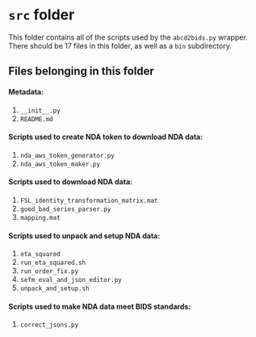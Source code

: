 # `src` folder

This folder contains all of the scripts used by the `abcd2bids.py` wrapper. There should be 17 files in this folder, as well as a `bin` subdirectory.

## Files belonging in this folder

#### Metadata:
1. `__init__.py`
1. `README.md`

#### Scripts used to create NDA token to download NDA data:
1. `nda_aws_token_generator.py`
1. `nda_aws_token_maker.py`

#### Scripts used to download NDA data:
1. `FSL_identity_transformation_matrix.mat`
1. `good_bad_series_parser.py`
1. `mapping.mat`

#### Scripts used to unpack and setup NDA data:
1. `eta_squared`
1. `run_eta_squared.sh`
1. `run_order_fix.py`
1. `sefm_eval_and_json_editor.py`
1. `unpack_and_setup.sh`

#### Scripts used to make NDA data meet BIDS standards:
1. `correct_jsons.py`
